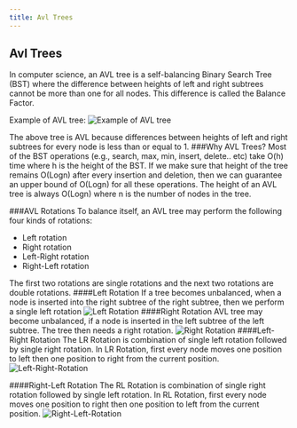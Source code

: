 ```yaml
---
title: Avl Trees
---
```

## Avl Trees

In computer science, an AVL tree is a self-balancing Binary Search Tree (BST) where the difference between heights of 
left and right subtrees cannot be more than one for all nodes.  This difference is called the Balance Factor.

Example of AVL tree:
![Example of AVL tree](https://upload.wikimedia.org/wikipedia/commons/thumb/a/ad/AVL-tree-wBalance_K.svg/1054px-AVL-tree-wBalance_K.svg.png)

The above tree is AVL because differences between heights of left and right subtrees for every node is less than or equal to 1.
###Why AVL Trees?
Most of the BST operations (e.g., search, max, min, insert, delete.. etc) take O(h) time where h is the height of the BST. 
If we make sure that height of the tree remains O(Logn) after every insertion and deletion, 
then we can guarantee an upper bound of O(Logn) for all these operations. The height of an AVL tree is always O(Logn) 
where n is the number of nodes in the tree.

###AVL Rotations
To balance itself, an AVL tree may perform the following four kinds of rotations:
* Left rotation
* Right rotation
* Left-Right rotation
* Right-Left rotation

The first two rotations are single rotations and the next two rotations are double rotations.
####Left Rotation
If a tree becomes unbalanced, when a node is inserted into the right subtree of the right subtree, then we perform a single left rotation
![Left Rotation](https://www.tutorialspoint.com/data_structures_algorithms/images/avl_left_rotation.jpg)
####Right Rotation
AVL tree may become unbalanced, if a node is inserted in the left subtree of the left subtree. The tree then needs a right rotation.
![Right Rotation](https://www.tutorialspoint.com/data_structures_algorithms/images/avl_right_rotation.jpg)
####Left-Right Rotation
The LR Rotation is combination of single left rotation followed by single right rotation. 
In LR Rotation, first every node moves one position to left then one position to right from the current position.
![Left-Right-Rotation](http://btechsmartclass.com/DS/images/LR%20Rotation.png)

####Right-Left Rotation
The RL Rotation is combination of single right rotation followed by single left rotation. 
In RL Rotation, first every node moves one position to right then one position to left from the current position.
![Right-Left-Rotation](http://btechsmartclass.com/DS/images/RL%20Rotation.png)